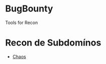 # BugBounty
Tools for Recon


# Recon de Subdomínos

- [Chaos](https://github.com/projectdiscovery/chaos-client)
